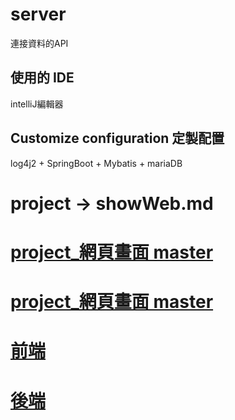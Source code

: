 # server

連接資料的API

## 使用的 IDE

intelliJ編輯器

## Customize configuration 定製配置

log4j2 + SpringBoot + Mybatis + mariaDB
<br>
# project -> showWeb.md
# [project_網頁畫面 master](https://github.com/LifanC/project_document/blob/master/showWeb.md)
# [project_網頁畫面 master](https://github.com/LifanC/project_document/blob/InterviewWorks/showWeb.md)
# [前端](https://github.com/LifanC/project_client)
# [後端](https://github.com/LifanC/project_server)